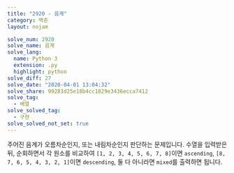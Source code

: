 ```yaml
---
title: "2920 - 음계"
category: 백준
layout: nojam

solve_num: 2920
solve_name: 음계
solve_lang:
  name: Python 3
  extension: .py
  highlight: python
solve_diff: 27
solve_date: "2020-04-01 13:04:32"
solve_share: 99281d25e18b4cc1829e3436ecca7412
solve_tag:
  - 배열
solve_solved_tag:
  - 구현
solve_solved_not_set: true
---
```


주어진 음계가 오름차순인지, 또는 내림차순인지 판단하는 문제입니다. 수열을 입력받은 뒤, 순회하면서 각 원소를 비교하여 `[1, 2, 3, 4, 5, 6, 7, 8]`이면 `ascending`, `[8, 7, 6, 5, 4, 3, 2, 1]`이면 `descending`, 둘 다 아니라면 `mixed`를 출력하면 됩니다.
